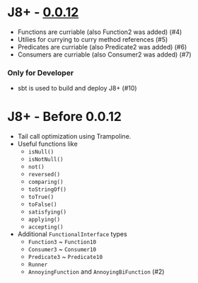 # J8+ - [0.0.12](https://github.com/Kevin-Lee/j8plus/milestones/0.0.12)

* Functions are curriable (also Function2 was added) (#4)
* Utilies for currying to curry method references (#5)
* Predicates are curriable (also Predicate2 was added) (#6)
* Consumers are curriable (also Consumer2 was added) (#7)

### Only for Developer
* sbt is used to build and deploy J8+ (#10)


# J8+ - Before 0.0.12

* Tail call optimization using Trampoline.
* Useful functions like
  * `isNull()`
  * `isNotNull()`
  * `not()`
  * `reversed()`
  * `comparing()`
  * `toStringOf()`
  * `toTrue()`
  * `toFalse()`
  * `satisfying()`
  * `applying()`
  * `accepting()`
* Additional `FunctionalInterface` types
  * `Function3` ~ `Function10`
  * `Consumer3` ~ `Consumer10`
  * `Predicate3` ~ `Predicate10`
  * `Runner`
  * `AnnoyingFunction` and `AnnoyingBiFunction` (#2)

